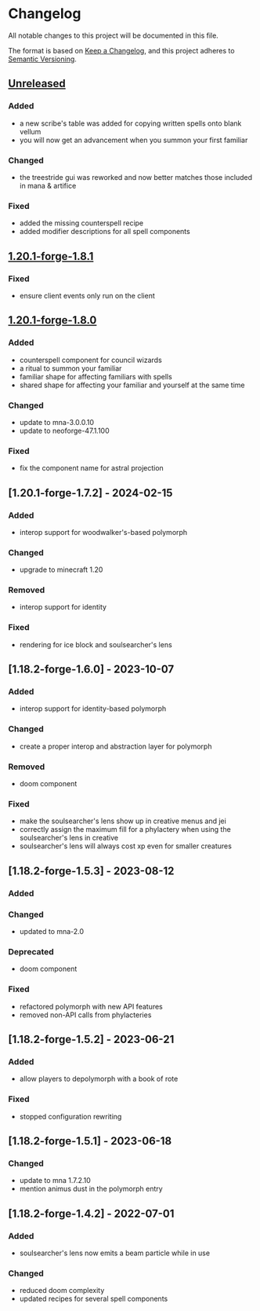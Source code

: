 # Changelog

All notable changes to this project will be documented in this file.

The format is based on [Keep a Changelog](https://keepachangelog.com/en/1.1.0/),
and this project adheres to [Semantic Versioning](https://semver.org/spec/v2.0.0.html).

## [Unreleased](https://github.com/SoSly/ArcaneAdditions/tree/main)

### Added
- a new scribe's table was added for copying written spells onto blank vellum
- you will now get an advancement when you summon your first familiar

### Changed
- the treestride gui was reworked and now better matches those included in mana & artifice

### Fixed
- added the missing counterspell recipe
- added modifier descriptions for all spell components

## [1.20.1-forge-1.8.1](https://github.com/SoSly/ArcaneAdditions/releases/tag/1.20.1-forge-1.8.1)

### Fixed
- ensure client events only run on the client

## [1.20.1-forge-1.8.0](https://github.com/SoSly/ArcaneAdditions/releases/tag/1.18.2-1.8.0)

### Added
- counterspell component for council wizards
- a ritual to summon your familiar
- familiar shape for affecting familiars with spells
- shared shape for affecting your familiar and yourself at the same time

### Changed
- update to mna-3.0.0.10
- update to neoforge-47.1.100

### Fixed
- fix the component name for astral projection

## [1.20.1-forge-1.7.2] - 2024-02-15
### Added
- interop support for woodwalker's-based polymorph

### Changed
- upgrade to minecraft 1.20

### Removed
- interop support for identity

### Fixed
- rendering for ice block and soulsearcher's lens

## [1.18.2-forge-1.6.0] - 2023-10-07

### Added
- interop support for identity-based polymorph

### Changed
- create a proper interop and abstraction layer for polymorph

### Removed
- doom component

### Fixed
- make the soulsearcher's lens show up in creative menus and jei
- correctly assign the maximum fill for a phylactery when using the soulsearcher's lens in creative
- soulsearcher's lens will always cost xp even for smaller creatures

## [1.18.2-forge-1.5.3] - 2023-08-12
### Added

### Changed
- updated to mna-2.0

### Deprecated
- doom component

### Fixed
- refactored polymorph with new API features
- removed non-API calls from phylacteries

## [1.18.2-forge-1.5.2] - 2023-06-21
### Added
- allow players to depolymorph with a book of rote

### Fixed
- stopped configuration rewriting

## [1.18.2-forge-1.5.1] - 2023-06-18
### Changed
- update to mna 1.7.2.10
- mention animus dust in the polymorph entry

## [1.18.2-forge-1.4.2] - 2022-07-01
### Added
- soulsearcher's lens now emits a beam particle while in use

### Changed
- reduced doom complexity
- updated recipes for several spell components